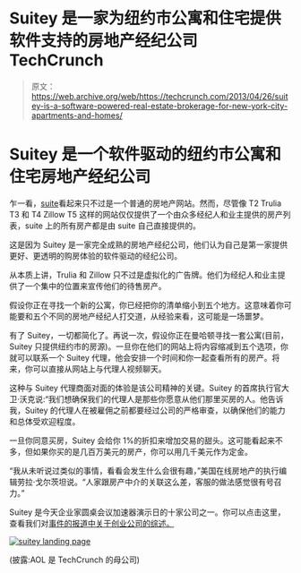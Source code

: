 # Suitey 是一家为纽约市公寓和住宅提供软件支持的房地产经纪公司 TechCrunch

> 原文：<https://web.archive.org/web/https://techcrunch.com/2013/04/26/suitey-is-a-software-powered-real-estate-brokerage-for-new-york-city-apartments-and-homes/>

# Suitey 是一个软件驱动的纽约市公寓和住宅房地产经纪公司

乍一看，[suite](https://web.archive.org/web/20221006203201/https://www.suitey.com/)看起来只不过是一个普通的房地产网站。然而，尽管像 T2 Trulia T3 和 T4 Zillow T5 这样的网站仅仅提供了一个由众多经纪人和业主提供的房产列表，suite 上的所有房产都是由 suite 自己直接提供的。

这是因为 Suitey 是一家完全成熟的房地产经纪公司，他们认为自己是第一家提供更好、更透明的购房体验的软件驱动的经纪公司。

从本质上讲，Trulia 和 Zillow 只不过是虚拟化的广告牌。他们为经纪人和业主提供了一个集中的位置来宣传他们的待售房产。

假设你正在寻找一个新的公寓，你已经把你的清单缩小到五个地方。这意味着你可能要和五个不同的房地产经纪人打交道，从经验来看，这可能是一场噩梦。

有了 Suitey，一切都简化了。再说一次，假设你正在曼哈顿寻找一套公寓(目前，Suitey 只提供纽约市的房源)。一旦你在他们的网站上将内容缩减到五个选项，你就可以联系一个 Suitey 代理，他会安排一个时间和你一起查看所有的房产。将来，你可以直接从网站上与代理人视频聊天。

这种与 Suitey 代理商面对面的体验是该公司精神的关键。Suitey 的首席执行官大卫·沃克说:“我们想确保我们的代理人是那些你愿意从他们那里买房的人。他告诉我，Suitey 的代理人在被雇佣之前都要经过公司的严格审查，以确保他们的能力和总体受欢迎程度。

一旦你同意买房，Suitey 会给你 1%的折扣来增加交易的甜头。这可能看起来不多，但如果你买的是几百万美元的房产，你可以用几千美元作为定金。

“我从未听说过类似的事情，看看会发生什么会很有趣，”美国在线房地产的执行编辑劳拉·戈尔茨坦说。“人家跟房产中介的关联这么差，客服的做法感觉很有号召力。”

Suitey 是今天企业家圆桌会议加速器演示日的十家公司之一。你可以点击这里，查看我们对[事件的报道中关于创业公司的综述。](https://web.archive.org/web/20221006203201/https://beta.techcrunch.com/2013/04/26/meet-the-top-five-startups-from-eras-latest-new-york-demo-day/)

[![suitey landing page](img/3d22170c6d446287df4f518c28356215.png)](https://web.archive.org/web/20221006203201/https://beta.techcrunch.com/wp-content/uploads/2013/04/suitey-landing-page.png)

(披露:AOL 是 TechCrunch 的母公司)